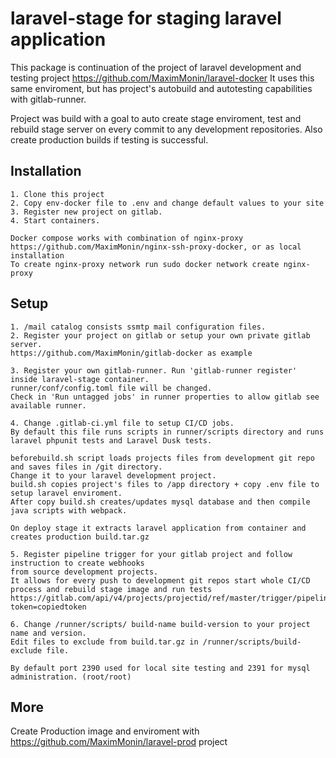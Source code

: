# laravel-stage for staging laravel application
This package is continuation of the project of laravel development and testing project https://github.com/MaximMonin/laravel-docker
It uses this same enviroment, but has project's autobuild and autotesting capabilities with gitlab-runner.

Project was build with a goal to auto create stage enviroment, test and rebuild stage server on every commit to any development repositories.
Also create production builds if testing is successful.

## Installation
~~~
1. Clone this project
2. Copy env-docker file to .env and change default values to your site
3. Register new project on gitlab.
4. Start containers.

Docker compose works with combination of nginx-proxy https://github.com/MaximMonin/nginx-ssh-proxy-docker, or as local installation
To create nginx-proxy network run sudo docker network create nginx-proxy
~~~

## Setup
~~~
1. /mail catalog consists ssmtp mail configuration files.
2. Register your project on gitlab or setup your own private gitlab server.
https://github.com/MaximMonin/gitlab-docker as example

3. Register your own gitlab-runner. Run 'gitlab-runner register' inside laravel-stage container. 
runner/conf/config.toml file will be changed.
Check in 'Run untagged jobs' in runner properties to allow gitlab see available runner.

4. Change .gitlab-ci.yml file to setup CI/CD jobs.
By default this file runs scripts in runner/scripts directory and runs laravel phpunit tests and Laravel Dusk tests.

beforebuild.sh script loads projects files from development git repo and saves files in /git directory.
Change it to your laravel development project.
build.sh copies project's files to /app directory + copy .env file to setup laravel enviroment.
After copy build.sh creates/updates mysql database and then compile java scripts with webpack.

On deploy stage it extracts laravel application from container and creates production build.tar.gz

5. Register pipeline trigger for your gitlab project and follow instruction to create webhooks 
from source development projects. 
It allows for every push to development git repos start whole CI/CD process and rebuild stage image and run tests
https://gitlab.com/api/v4/projects/projectid/ref/master/trigger/pipeline?token=copiedtoken

6. Change /runner/scripts/ build-name build-version to your project name and version.
Edit files to exclude from build.tar.gz in /runner/scripts/build-exclude file.

By default port 2390 used for local site testing and 2391 for mysql administration. (root/root)
~~~

## More
Create Production image and enviroment with https://github.com/MaximMonin/laravel-prod project 
